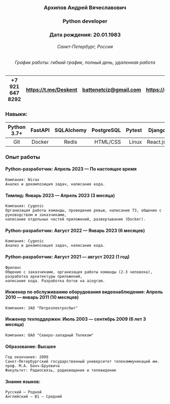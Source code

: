 ### <center> Архипов Андрей Вячеславович
### <center> Python developer</center>
### <center> Дата рождения: 20.01.1983</center>
###### <center>Санкт-Петербург, Россия</center>
###### <center>График работы: гибкий график, полный день, удаленная работа</center>

|                              <center>+7 921 647 8292 | <center><https://t.me/Deskent> | <center>[battenetciz@gmail.com](battenetciz@gmail.com) | <center><https://github.com/Deskent> |
|-----------------------------------------------------:|-----------------------------------------:|----------------------------------:|------------------------------------------------------------------|

### Навыки:
|                                          Python 3.7+ | FastAPI  | SQLAlchemy | PostgreSQL |  Pytest |  Django |    Flask |
|                                        ------------- |:--------:|-----------:|-----------:|--------:|--------:|---------:|
|                                          <center>Git | Docker   |    <center>Redis   | HTML/CSS   | Linux   | React.js | RabbitMQ |
### Опыт работы
#### Python-разработчик: Апрель 2023 — По настоящее время
    Компания: Nirax
    Анализ и декомпозиция задач, написание кода.
#### Тимлид: Январь 2023 — Апрель 2023 (3 месяца)
    Компания: Cygenic
    Организация работы команды, проведение ревью, написание ТЗ, общение с руководством и заказчиками, 
    написание отдельных частей приложений, развертывание (Docker).
#### Python-разработчик: Август 2022 — Январь 2023 (6 месяцев)
    Компания: Cygenic
    Анализ и декомпозиция задач, написание кода.
#### Python-разработчик: Август 2021 — август 2022 (1 год)
    Фриланс
    Общение с заказчиками, организация работы команды (2-3 человека), разработка архитектуры приложений,
    написание кода. Разработка ботов на aiogram.
#### Инженер по обслуживанию оборудования видеонаблюдения: Апрель 2010 — январь 2011 (10 месяцев)
    Компания: ЗАО "Петроэлектросбыт"
#### Инженер техподдержки: Июль 2003 — сентябрь 2009 (6 лет 3 месяца)
    Компания: ОАО "Северо-западный Телеком"
####  Образование: Высшее
    Год окончания: 2009
    Санкт-Петербургский государственный университет телекоммуникаций им. проф. М.А. Бонч-Бруевича
    Факультет: Радиосвязь, радиовещание и телевидение
#### Знание языков:
    Русский — Родной
    Английский — B1 — Средний

